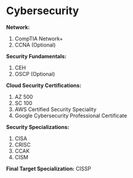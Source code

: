 # Cybersecurity
**Network:**
1. CompTIA Network+
2. CCNA (Optional)

**Security Fundamentals:**
1. CEH
2. OSCP (Optional)

**Cloud Security Certifications:**
1. AZ 500
2. SC 100
3. AWS Certified Security Speciality
4. Google Cybersecurity Professional Certificate

**Security Specializations:**
1. CISA
2. CRISC
3. CCAK
4. CISM

**Final Target Specialization:**
CISSP

